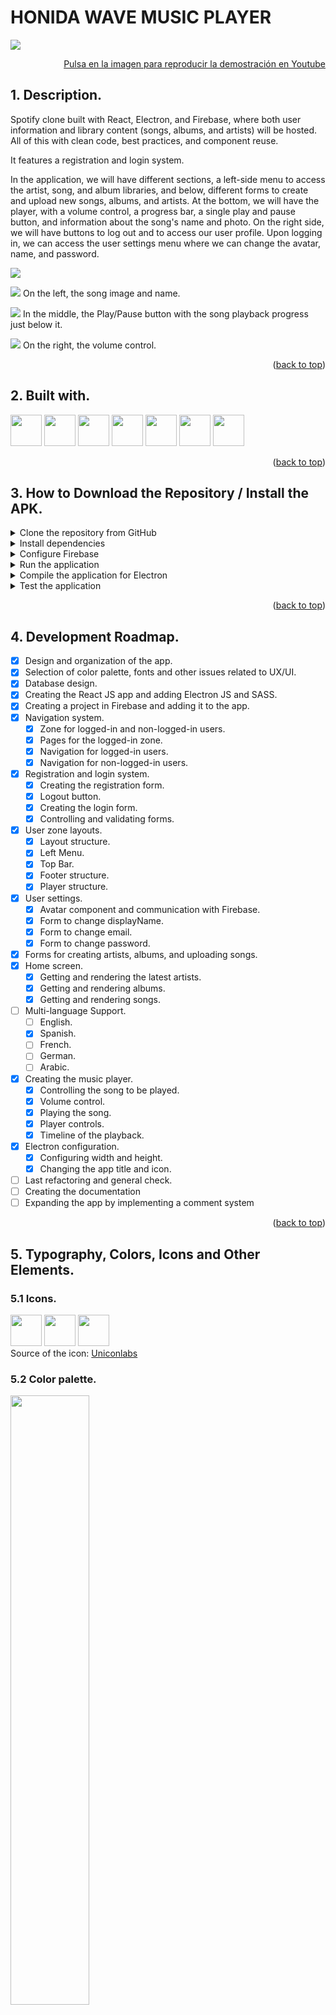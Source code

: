 <a name="readme-top"></a>

# HONIDA WAVE MUSIC PLAYER 

[![](https://github.com/DamianPyCoder/Program___ReactJS_ElectronJS___SpotifyClon/blob/main/reproductor_picts/0.png)](https://www.youtube.com/watch?v=CAevJbKXzTI)  


<p align="right"><a href="https://www.youtube.com/watch?v=CAevJbKXzTI">Pulsa en la imagen para reproducir la demostración en Youtube</a></p>



## 1. Description.
Spotify clone built with React, Electron, and Firebase, where both user information and library content (songs, albums, and artists) will be hosted. All of this with clean code, best practices, and component reuse. 

It features a registration and login system.

In the application, we will have different sections, a left-side menu to access the artist, song, and album libraries, and below, different forms to create and upload new songs, albums, and artists.
At the bottom, we will have the player, with a volume control, a progress bar, a single play and pause button, and information about the song's name and photo.
On the right side, we will have buttons to log out and to access our user profile. Upon logging in, we can access the user settings menu where we can change the avatar, name, and password.

 
![](https://github.com/DamianPyCoder/Program___ReactJS_ElectronJS___SpotifyClon/blob/main/reproductor_picts/10.png)

![](https://github.com/DamianPyCoder/RandomAssets__minicons__V1/blob/main/songlibrary.svg)  On the left, the song image and name.  

![](https://github.com/DamianPyCoder/RandomAssets__minicons__V1/blob/main/play_circle_black.svg)  In the middle, the Play/Pause button with the song playback progress just below it.  

![](https://github.com/DamianPyCoder/RandomAssets__minicons__V1/blob/main/volum.svg)  On the right, the volume control.  

<p align="right">(<a href="#readme-top">back to top</a>)</p>


## 2. Built with.
<img src="https://github.com/DamianPyCoder/RandomAssets__icons__V2/blob/main/VSCode-Dark.svg" width="50"> <img src="https://github.com/DamianPyCoder/RandomAssets__icons__V2/blob/main/React-Dark.svg" width="50">
<img src="https://github.com/DamianPyCoder/RandomAssets__icons__V2/blob/main/Electron.svg" width="50">
<img src="https://github.com/DamianPyCoder/RandomAssets__icons__V2/blob/main/Firebase-Dark.svg" width="50">
<img src="https://github.com/DamianPyCoder/RandomAssets__icons__V2/blob/main/Sass.svg" width="50">
<img src="https://github.com/DamianPyCoder/RandomAssets__icons__V2/blob/main/Yarn-Dark.svg" width="50">
<img src="https://github.com/DamianPyCoder/RandomAssets__icons__V2/blob/main/NodeJS-Dark.svg" width="50">

<p align="right">(<a href="#readme-top">back to top</a>)</p>

## 3. How to Download the Repository / Install the APK.

<details>
<summary>Clone the repository from GitHub</summary>
   
   - Open your terminal or command line on your computer.
   - Use the `git clone` command followed by the repository URL to clone the project to your local machine.
     ```
     git clone https://repository-url.git
     ```
     
</details>

<details>
<summary>Install dependencies</summary>
   
   - Once the repository is cloned to your local machine, navigate to the project directory.
   - Run the `npm install` command to install all the project dependencies defined in the `package.json` file.
     ```
     cd project-name
     npm install
     ```
     
</details>  

<details>
<summary>Configure Firebase</summary>
   
   - If the project is linked with Firebase, you may need to configure Firebase credentials in the project.
   - Open the Firebase configuration file (usually named `firebaseConfig.js` or similar) and ensure that the credentials are correct for your Firebase project.

</details>



<details>
<summary>Run the application</summary>
   
   - Once all dependencies are installed and configuration is complete, you can run the application.
   - Use the `npm start` command to start the application.
     ```
     npm start
     ```
     
</details>

<details>
<summary>Compile the application for Electron</summary>
   
   - If the project uses Electron JS, you may need to compile the application to work with Electron.
   - Follow the instructions provided in the project documentation to compile the application for Electron.
   - Typically, this involves running a specific build script for Electron.

</details>

<details>
<summary>Test the application</summary>
   
   - Once the application is up and running, open a web browser and access the application locally.
   - Ensure that all functionalities are working as expected, including Firebase-related functionalities such as authentication or database access.

</details>

<p align="right">(<a href="#readme-top">back to top</a>)</p>

## 4. Development Roadmap.

- [x] Design and organization of the app.
- [x] Selection of color palette, fonts and other issues related to UX/UI.
- [x] Database design.
- [x] Creating the React JS app and adding Electron JS and SASS.
- [x] Creating a project in Firebase and adding it to the app.
- [x] Navigation system.
    - [x] Zone for logged-in and non-logged-in users.
    - [x] Pages for the logged-in zone.
    - [x] Navigation for logged-in users.
    - [x] Navigation for non-logged-in users.
- [x] Registration and login system.
    - [x] Creating the registration form.
    - [x] Logout button.
    - [x] Creating the login form.
    - [x] Controlling and validating forms.
- [x] User zone layouts.
    - [x] Layout structure.
    - [x] Left Menu.
    - [x] Top Bar.
    - [x] Footer structure.
    - [x] Player structure.
- [x] User settings.
    - [x] Avatar component and communication with Firebase.
    - [x] Form to change displayName.
    - [x] Form to change email.
    - [x] Form to change password.
- [x] Forms for creating artists, albums, and uploading songs.
- [x] Home screen.
    - [x] Getting and rendering the latest artists.
    - [x] Getting and rendering albums.
    - [x] Getting and rendering songs.
- [ ] Multi-language Support.
    - [ ] English.
    - [x] Spanish.
    - [ ] French.
    - [ ] German.
    - [ ] Arabic.
- [x] Creating the music player.
    - [x] Controlling the song to be played.
    - [x] Volume control.
    - [x] Playing the song.
    - [x] Player controls.
    - [x] Timeline of the playback.
- [x] Electron configuration.
    - [x] Configuring width and height.
    - [x] Changing the app title and icon.
- [ ] Last refactoring and general check.
- [ ] Creating the documentation
- [ ] Expanding the app by implementing a comment system

<p align="right">(<a href="#readme-top">back to top</a>)</p>

## 5. Typography, Colors, Icons and Other Elements.  

### 5.1 Icons.
<img src="https://github.com/DamianPyCoder/Program___ReactJS_ElectronJS___SpotifyClon/blob/main/reproductor_picts/logo-name-green.png" width="50">  <img src="https://github.com/DamianPyCoder/Program___ReactJS_ElectronJS___SpotifyClon/blob/main/reproductor_picts/logo-white.png" width="50">  <img src="https://github.com/DamianPyCoder/Program___ReactJS_ElectronJS___SpotifyClon/blob/main/reproductor_picts/logo-green.png" width="50">  
Source of the icon: [Uniconlabs](https://www.flaticon.es/icono-gratis/nota-musical_3293813?related_id=3293822&origin=search)  

### 5.2 Color palette.
<img src="https://github.com/DamianPyCoder/Program___ReactJS_ElectronJS___SpotifyClon/raw/main/reproductor_picts/Palette2.png" height="50%">  

<p align="right">(<a href="#readme-top">back to top</a>)</p>





## 6. Images and Videos.
### 6.1 Login and register.
![](https://github.com/DamianPyCoder/Program___ReactJS_ElectronJS___SpotifyClon/blob/main/reproductor_picts/0.png)
![](https://github.com/DamianPyCoder/Program___ReactJS_ElectronJS___SpotifyClon/blob/main/reproductor_picts/1.png)
![](https://github.com/DamianPyCoder/Program___ReactJS_ElectronJS___SpotifyClon/blob/main/reproductor_picts/2.png)



### 6.2 The library.
![](https://github.com/DamianPyCoder/Program___ReactJS_ElectronJS___SpotifyClon/blob/main/reproductor_picts/4.png)
![](https://github.com/DamianPyCoder/Program___ReactJS_ElectronJS___SpotifyClon/blob/main/reproductor_picts/5.png)
![](https://github.com/DamianPyCoder/Program___ReactJS_ElectronJS___SpotifyClon/blob/main/reproductor_picts/6.png)
![](https://github.com/DamianPyCoder/Program___ReactJS_ElectronJS___SpotifyClon/blob/main/reproductor_picts/7.png)
![](https://github.com/DamianPyCoder/Program___ReactJS_ElectronJS___SpotifyClon/blob/main/reproductor_picts/8.png)
![](https://github.com/DamianPyCoder/Program___ReactJS_ElectronJS___SpotifyClon/blob/main/reproductor_picts/9.png)



### 6.3 Manage Library and Profile.
![](https://github.com/DamianPyCoder/Program___ReactJS_ElectronJS___SpotifyClon/blob/main/reproductor_picts/3.png)
![](https://github.com/DamianPyCoder/Program___ReactJS_ElectronJS___SpotifyClon/blob/main/reproductor_picts/11.png)
![](https://github.com/DamianPyCoder/Program___ReactJS_ElectronJS___SpotifyClon/blob/main/reproductor_picts/13.png)
![](https://github.com/DamianPyCoder/Program___ReactJS_ElectronJS___SpotifyClon/blob/main/reproductor_picts/12.png)

<p align="right">(<a href="#readme-top">back to top</a>)</p>
